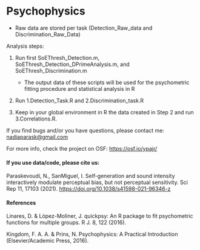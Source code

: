 # Psychophysics


- Raw data are stored per task (Detection_Raw_data and Discrimination_Raw_Data) 

Analysis steps:

1. Run first SoEThresh_Detection.m, SoEThresh_Detection_DPrimeAnalysis.m, and SoEThresh_Discrimination.m
    
    - The output data of these scripts will be used for the psychometric fitting procedure and statistical analysis in R

2. Run 1.Detection_Task.R and 2.Discrimination_task.R

4. Keep in your global environment in R the data created in Step 2 and run 3.Correlations.R. 

If you find bugs and/or you have questions, please contact me: nadiaparask@gmail.com 

For more info, check the project on OSF: https://osf.io/ypajr/

#### If you use data/code, please cite us: 

Paraskevoudi, N., SanMiguel, I. Self-generation and sound intensity interactively modulate perceptual bias, but not perceptual sensitivity. Sci Rep 11, 17103 (2021). https://doi.org/10.1038/s41598-021-96346-z


#### References
Linares, D. & López-Moliner, J. quickpsy: An R package to fit psychometric functions for multiple groups. R J. 8, 122 (2016).

Kingdom, F. A. A. & Prins, N. Psychophysics: A Practical Introduction (Elsevier/Academic Press, 2016).
